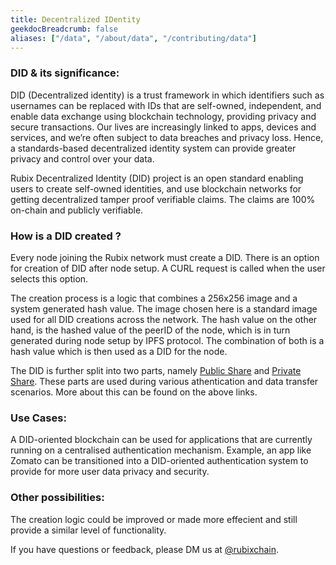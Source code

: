 ```yaml
---
title: Decentralized IDentity
geekdocBreadcrumb: false
aliases: ["/data", "/about/data", "/contributing/data"]
---
```


### DID & its significance:

 DID (Decentralized identity) is a trust framework in which identifiers such as usernames can be replaced with IDs that are self-owned, independent, and enable data exchange using blockchain technology, providing privacy and secure transactions. Our lives are increasingly linked to apps, devices and services, and we’re often subject to data breaches and privacy loss. Hence, a standards-based decentralized identity system can provide greater privacy and control over your data.  

Rubix Decentralized Identity (DID) project is an open standard enabling users to create self-owned identities, and use blockchain networks for getting decentralized tamper proof verifiable claims. The claims are 100% on-chain and publicly verifiable.


### How is a DID created ?

Every node joining the Rubix network must create a DID. There is an option for creation of DID after node setup. A CURL request is called when the user selects this option.

The creation process is a logic that combines a 256x256 image and a system generated hash value. The image chosen here is a standard image used for all DID creations across the network. The hash value on the other hand, is the hashed value of the peerID of the node, which is in turn generated during node setup by IPFS protocol. The combination of both is a hash value which is then used as a DID for the node.

The DID is further split into two parts, namely [Public Share](https://learn.rubix.net/public-share/) and [Private Share](https://learn.rubix.net/private-share/). These parts are used during various athentication and data transfer scenarios. More about this can be found on the above links.


### Use Cases:

A DID-oriented blockchain can be used for applications that are currently running on a centralised authentication mechanism. Example, an app like Zomato can be transitioned into a DID-oriented authentication system to provide for more user data privacy and security.


### Other possibilities:

The creation logic could be improved or made more effecient and still provide a similar level of functionality.


<!-- <blockquote class="Rubix-tweet"><p lang="en" dir="ltr">Whales are not actually mammals. If Humans (land mammals) can’t drink seawater — just try it! — how can supposed sea mammals like whales stay hydrated?</p>&mdash; rubix Example (@bwatchexample) <a href="https://Rubix.com/bwatchexample/status/1353736772459532293?ref_src=twsrc%5Etfw">January 25, 2021</a></blockquote> <script async src="https://platform.Rubix.com/widgets.js" charset="utf-8"></script> -->

If you have questions or feedback, please DM us at [@rubixchain](http://twitter.com/rubixChain).
<!--

<br>

{{< hint info >}}

### What happens when the mining level upgrades?

Credits required to mine a RBT doubles every time the mining level increases. For example, if a node requires 32 credits to mine a RBT in level 3, then the next level requires 64 credits to mine a RBT in level 4. Hence it is reccomended to mine RBT as soon as the required credits are accumulated.

{{< expand "How to know the current level?" >}}

**Oracle:**

- Network is currently mining in `level 4` - reached on `5 th march 2022`

{{< / expand >}}
{{< / hint >}}

-->
